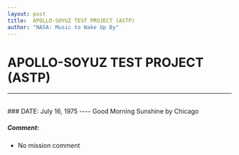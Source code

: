 ```yaml
---
layout: post
title:  APOLLO-SOYUZ TEST PROJECT (ASTP)
author: "NASA: Music to Wake Up By"
---
```


# APOLLO-SOYUZ TEST PROJECT (ASTP)
----
<br/>
### DATE: July 16, 1975
----
Good Morning Sunshine by Chicago

##### Comment:
* No mission comment
